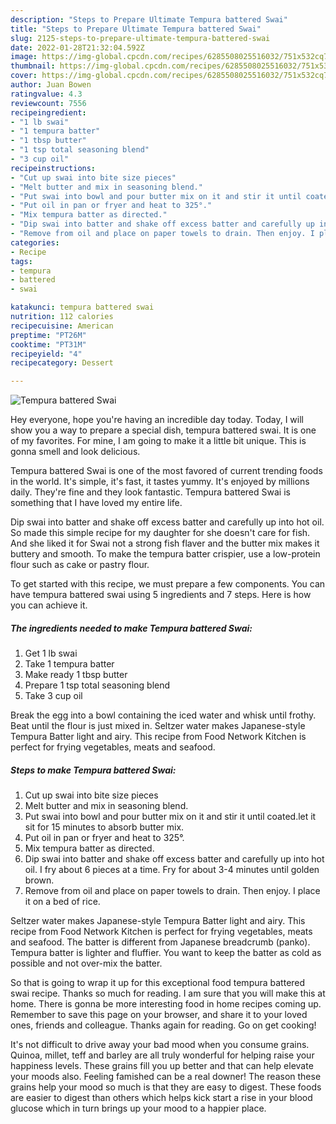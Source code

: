 ```yaml
---
description: "Steps to Prepare Ultimate Tempura battered Swai"
title: "Steps to Prepare Ultimate Tempura battered Swai"
slug: 2125-steps-to-prepare-ultimate-tempura-battered-swai
date: 2022-01-28T21:32:04.592Z
image: https://img-global.cpcdn.com/recipes/6285508025516032/751x532cq70/tempura-battered-swai-recipe-main-photo.jpg
thumbnail: https://img-global.cpcdn.com/recipes/6285508025516032/751x532cq70/tempura-battered-swai-recipe-main-photo.jpg
cover: https://img-global.cpcdn.com/recipes/6285508025516032/751x532cq70/tempura-battered-swai-recipe-main-photo.jpg
author: Juan Bowen
ratingvalue: 4.3
reviewcount: 7556
recipeingredient:
- "1 lb swai"
- "1 tempura batter"
- "1 tbsp butter"
- "1 tsp total seasoning blend"
- "3 cup oil"
recipeinstructions:
- "Cut up swai into bite size pieces"
- "Melt butter and mix in seasoning blend."
- "Put swai into bowl and pour butter mix on it and stir it until coated.let it sit for 15 minutes to absorb butter mix."
- "Put oil in pan or fryer and heat to 325°."
- "Mix tempura batter as directed."
- "Dip swai into batter and shake off excess batter and carefully up into hot oil. I fry about 6 pieces at a time. Fry for about 3-4 minutes until golden brown."
- "Remove from oil and place on paper towels to drain. Then enjoy. I place it on a bed of rice."
categories:
- Recipe
tags:
- tempura
- battered
- swai

katakunci: tempura battered swai 
nutrition: 112 calories
recipecuisine: American
preptime: "PT26M"
cooktime: "PT31M"
recipeyield: "4"
recipecategory: Dessert

---
```



![Tempura battered Swai](https://img-global.cpcdn.com/recipes/6285508025516032/751x532cq70/tempura-battered-swai-recipe-main-photo.jpg)

Hey everyone, hope you're having an incredible day today. Today, I will show you a way to prepare a special dish, tempura battered swai. It is one of my favorites. For mine, I am going to make it a little bit unique. This is gonna smell and look delicious.

Tempura battered Swai is one of the most favored of current trending foods in the world. It's simple, it's fast, it tastes yummy. It's enjoyed by millions daily. They're fine and they look fantastic. Tempura battered Swai is something that I have loved my entire life.

Dip swai into batter and shake off excess batter and carefully up into hot oil. So made this simple recipe for my daughter for she doesn&#39;t care for fish. And she liked it for Swai not a strong fish flaver and the butter mix makes it buttery and smooth. To make the tempura batter crispier, use a low-protein flour such as cake or pastry flour.


To get started with this recipe, we must prepare a few components. You can have tempura battered swai using 5 ingredients and 7 steps. Here is how you can achieve it.

<!--inarticleads1-->

##### The ingredients needed to make Tempura battered Swai:

1. Get 1 lb swai
1. Take 1 tempura batter
1. Make ready 1 tbsp butter
1. Prepare 1 tsp total seasoning blend
1. Take 3 cup oil


Break the egg into a bowl containing the iced water and whisk until frothy. Beat until the flour is just mixed in. Seltzer water makes Japanese-style Tempura Batter light and airy. This recipe from Food Network Kitchen is perfect for frying vegetables, meats and seafood. 

<!--inarticleads2-->

##### Steps to make Tempura battered Swai:

1. Cut up swai into bite size pieces
1. Melt butter and mix in seasoning blend.
1. Put swai into bowl and pour butter mix on it and stir it until coated.let it sit for 15 minutes to absorb butter mix.
1. Put oil in pan or fryer and heat to 325°.
1. Mix tempura batter as directed.
1. Dip swai into batter and shake off excess batter and carefully up into hot oil. I fry about 6 pieces at a time. Fry for about 3-4 minutes until golden brown.
1. Remove from oil and place on paper towels to drain. Then enjoy. I place it on a bed of rice.


Seltzer water makes Japanese-style Tempura Batter light and airy. This recipe from Food Network Kitchen is perfect for frying vegetables, meats and seafood. The batter is different from Japanese breadcrumb (panko). Tempura batter is lighter and fluffier. You want to keep the batter as cold as possible and not over-mix the batter. 

So that is going to wrap it up for this exceptional food tempura battered swai recipe. Thanks so much for reading. I am sure that you will make this at home. There is gonna be more interesting food in home recipes coming up. Remember to save this page on your browser, and share it to your loved ones, friends and colleague. Thanks again for reading. Go on get cooking!

It's not difficult to drive away your bad mood when you consume grains. Quinoa, millet, teff and barley are all truly wonderful for helping raise your happiness levels. These grains fill you up better and that can help elevate your moods also. Feeling famished can be a real downer! The reason these grains help your mood so much is that they are easy to digest. These foods are easier to digest than others which helps kick start a rise in your blood glucose which in turn brings up your mood to a happier place.

